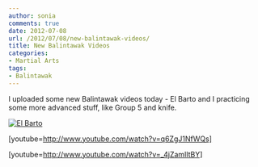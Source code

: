 ```yaml
---
author: sonia
comments: true
date: 2012-07-08
url: /2012/07/08/new-balintawak-videos/
title: New Balintawak Videos
categories:
- Martial Arts
tags:
- Balintawak
---
```


I uploaded some new Balintawak videos today - El Barto and I practicing some more advanced stuff, like Group 5 and knife.

[![El Barto](http://blog.snowfrog.net/wp-content/uploads/2012/07/barto.png)](http://blog.snowfrog.net/wp-content/uploads/2012/07/barto.png)

[youtube=http://www.youtube.com/watch?v=q6ZgJ1NfWQs]

[youtube=http://www.youtube.com/watch?v=_4jZamIltBY]
